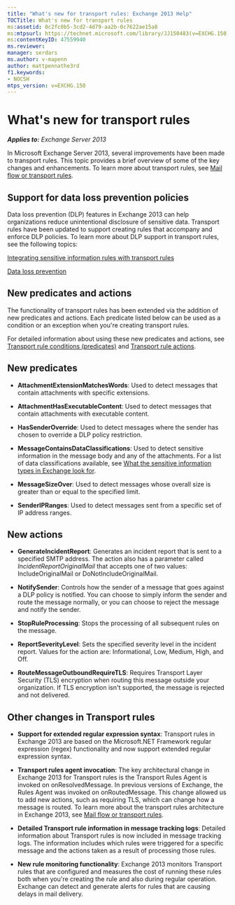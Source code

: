 ```yaml
---
title: "What's new for transport rules: Exchange 2013 Help"
TOCTitle: What's new for transport rules
ms:assetid: 0c2fc0b5-3cd2-4d79-aa2b-0c7622ae15a8
ms:mtpsurl: https://technet.microsoft.com/library/JJ150483(v=EXCHG.150)
ms:contentKeyID: 47559940
ms.reviewer: 
manager: serdars
ms.author: v-mapenn
author: mattpennathe3rd
f1.keywords:
- NOCSH
mtps_version: v=EXCHG.150
---
```


# What's new for transport rules

_**Applies to:** Exchange Server 2013_

In Microsoft Exchange Server 2013, several improvements have been made to transport rules. This topic provides a brief overview of some of the key changes and enhancements. To learn more about transport rules, see [Mail flow or transport rules](mail-flow-rules-transport-rules-in-exchange-2013-exchange-2013-help.md).

## Support for data loss prevention policies

Data loss prevention (DLP) features in Exchange 2013 can help organizations reduce unintentional disclosure of sensitive data. Transport rules have been updated to support creating rules that accompany and enforce DLP policies. To learn more about DLP support in transport rules, see the following topics:

[Integrating sensitive information rules with transport rules](https://docs.microsoft.com/exchange/security-and-compliance/data-loss-prevention/integrate-sensitive-information-rules)

[Data loss prevention](https://docs.microsoft.com/exchange/security-and-compliance/data-loss-prevention/data-loss-prevention)

## New predicates and actions

The functionality of transport rules has been extended via the addition of new predicates and actions. Each predicate listed below can be used as a condition or an exception when you're creating transport rules.

For detailed information about using these new predicates and actions, see [Transport rule conditions (predicates)](mail-flow-rule-conditions-and-exceptions-predicates-in-exchange-2013-exchange-2013-help.md) and [Transport rule actions](mail-flow-rule-actions-in-exchange-2013-exchange-2013-help.md).

## New predicates

- **AttachmentExtensionMatchesWords**: Used to detect messages that contain attachments with specific extensions.

- **AttachmentHasExecutableContent**: Used to detect messages that contain attachments with executable content.

- **HasSenderOverride**: Used to detect messages where the sender has chosen to override a DLP policy restriction.

- **MessageContainsDataClassifications**: Used to detect sensitive information in the message body and any of the attachments. For a list of data classifications available, see [What the sensitive information types in Exchange look for](what-the-sensitive-information-types-in-exchange-look-for-exchange-online-help.md).

- **MessageSizeOver**: Used to detect messages whose overall size is greater than or equal to the specified limit.

- **SenderIPRanges**: Used to detect messages sent from a specific set of IP address ranges.

## New actions

- **GenerateIncidentReport**: Generates an incident report that is sent to a specified SMTP address. The action also has a parameter called *IncidentReportOriginalMail* that accepts one of two values: IncludeOriginalMail or DoNotIncludeOriginalMail.

- **NotifySender**: Controls how the sender of a message that goes against a DLP policy is notified. You can choose to simply inform the sender and route the message normally, or you can choose to reject the message and notify the sender.

- **StopRuleProcessing**: Stops the processing of all subsequent rules on the message.

- **ReportSeverityLevel**: Sets the specified severity level in the incident report. Values for the action are: Informational, Low, Medium, High, and Off.

- **RouteMessageOutboundRequireTLS**: Requires Transport Layer Security (TLS) encryption when routing this message outside your organization. If TLS encryption isn't supported, the message is rejected and not delivered.

## Other changes in Transport rules

  - **Support for extended regular expression syntax**: Transport rules in Exchange 2013 are based on the Microsoft.NET Framework regular expression (regex) functionality and now support extended regular expression syntax.

  - **Transport rules agent invocation**: The key architectural change in Exchange 2013 for Transport rules is the Transport Rules Agent is invoked on onResolvedMessage. In previous versions of Exchange, the Rules Agent was invoked on onRoutedMessage. This change allowed us to add new actions, such as requiring TLS, which can change how a message is routed. To learn more about the transport rules architecture in Exchange 2013, see [Mail flow or transport rules](mail-flow-rules-transport-rules-in-exchange-2013-exchange-2013-help.md).

  - **Detailed Transport rule information in message tracking logs**: Detailed information about Transport rules is now included in message tracking logs. The information includes which rules were triggered for a specific message and the actions taken as a result of processing those rules.

  - **New rule monitoring functionality**: Exchange 2013 monitors Transport rules that are configured and measures the cost of running these rules both when you're creating the rule and also during regular operation. Exchange can detect and generate alerts for rules that are causing delays in mail delivery.
